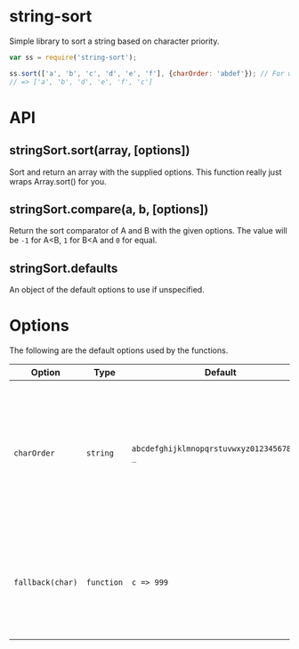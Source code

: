 string-sort
===========
Simple library to sort a string based on character priority.


```javascript
var ss = require('string-sort');

ss.sort(['a', 'b', 'c', 'd', 'e', 'f'], {charOrder: 'abdef'}); // For whatever reason we hate the letter 'c'
// => ['a', 'b', 'd', 'e', 'f', 'c']
```


API
===

stringSort.sort(array, [options])
---------------------------------
Sort and return an array with the supplied options.
This function really just wraps Array.sort() for you.


stringSort.compare(a, b, [options])
-----------------------------------
Return the sort comparator of A and B with the given options. The value will be `-1` for A<B, `1` for B<A and `0` for equal.


stringSort.defaults
-------------------
An object of the default options to use if unspecified.


Options
=======
The following are the default options used by the functions.

| Option           | Type       | Default                                    | Description                                                                                                          |
|------------------|------------|--------------------------------------------|----------------------------------------------------------------------------------------------------------------------|
| `charOrder`      | `string`   | `abcdefghijklmnopqrstuvwxyz0123456789:/-_` | The ascending character values when comparing strings. Anything not in this string will get its value via `fallback` |
| `fallback(char)` | `function` | `c => 999`                                 | Function that is expected to return the fallback values if the char does not exist in `charOrder`                    |
